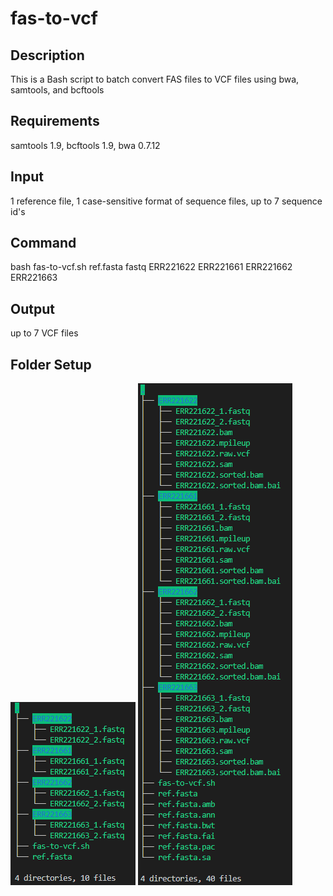 # fas-to-vcf

## Description
This is a Bash script to batch convert FAS files to VCF files using bwa, samtools, and bcftools

## Requirements
samtools 1.9, bcftools 1.9, bwa 0.7.12

## Input
1 reference file, 1 case-sensitive format of sequence files, up to 7 sequence id's

## Command
bash fas-to-vcf.sh ref.fasta fastq ERR221622 ERR221661 ERR221662 ERR221663

## Output
up to 7 VCF files

## Folder Setup
![Pre](tree-pre.png) ![Post](tree-post.png)
